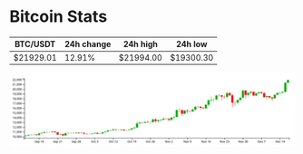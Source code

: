 # Bitcoin Stats

BTC/USDT|24h change|24h high|24h low|
|---|---|---|---|
|$21929.01|12.91%|$21994.00|$19300.30|

<img src="./chart.svg">

